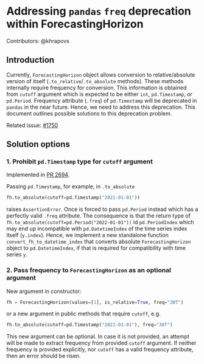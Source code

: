 # Addressing `pandas` `freq` deprecation within ForecastingHorizon

Contributors: @khrapovs

## Introduction

Currently, `ForecastingHorizon` object allows conversion to relative/absolute version of itself (`.to_relative`/`.to_absolute` methods). These methods internally require frequency for conversion. This information is obtained from `cutoff` argument which is expected to be either `int`, `pd.Timestamp`, or `pd.Period`. Frequency attribute (`.freq`) of `pd.Timestamp` will be deprecated in `pandas` in the near future. Hence, we need to address this deprecation. This document outlines possible solutions to this deprecation problem.

Related issue: [#1750](https://github.com/alan-turing-institute/sktime/issues/1750)

## Solution options

### 1. Prohibit `pd.Timestamp` type for `cutoff` argument

Implemented in [PR 2694](https://github.com/alan-turing-institute/sktime/pull/2694).

Passing `pd.Timestamp`, for example, in `.to_absolute`
```python
fh.to_absolute(cutoff=pd.Timestamp("2022-01-01"))
```
raises `AssertionError`. Once is forced to pass `pd.Period` instead which has a perfectly valid `.freq` attribute. The consequence is that the return type of `fh.to_absolute(cutoff=pd.Period("2022-01-01"))` id `pd.PeriodIndex` which may end up incompatible with `pd.DatetimeIndex` of the time series index itself (`y.index`). Hence, we implement a new standalone function `convert_fh_to_datetime_index` that converts absolute `ForecastingHorizon` object to `pd.DatetimeIndex`, if that is required for compatibility with time series `y`.

### 2. Pass frequency to `ForecastingHorizon` as an optional argument

New argument in constructor:
```python
fh = ForecastingHorizon(values=[1], is_relative=True, freq="30T")
```
or a new argument in public methods that require `cutoff`, e.g.
```python
fh.to_absolute(cutoff=pd.Timestamp("2022-01-01"), freq="30T")
```

This new argument can be optional. In case it is not provided, an attempt will be made to extract frequency from provided `cutoff` argument. If neither frequency is provided explicitly, nor `cutoff` has a valid frequency attribute, then an error should be risen.
